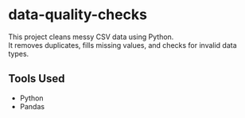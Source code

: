 # data-quality-checks
This project cleans messy CSV data using Python.  
It removes duplicates, fills missing values, and checks for invalid data types.
## Tools Used
- Python
- Pandas
